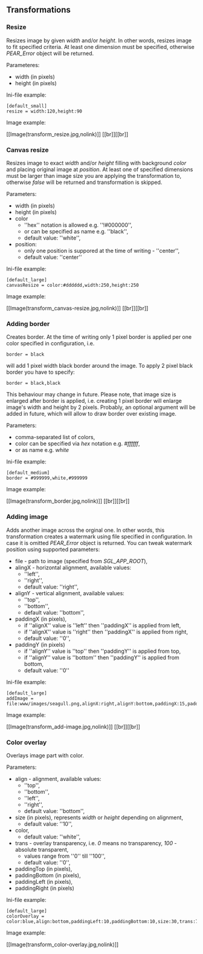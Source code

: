 <!-- Name: Howto/WorkingWithImages/Transformations -->
<!-- Version: 9 -->
<!-- Last-Modified: 2006/12/22 16:24:00 -->
<!-- Author: lakiboy -->
## Transformations

### Resize
Resizes image by given _width_ and/or _height_. In other words, resizes image to fit specified criteria. At least one dimension must be specified, otherwise _PEAR_Error_ object will be returned.

Parameteres:
 * width (in pixels)
 * height (in pixels)

Ini-file example:

    [default_small]
    resize = width:120,height:90

Image example:

[[Image(transform_resize.jpg,nolink)]]
[[br]][[br]]

### Canvas resize
Resizes image to exact _width_ and/or _height_ filling with background _color_ and placing original image at _position_. At least one of specified dimensions must be larger than image size you are applying the transformation to, otherwise _false_ will be returned and transformation is skipped.

Parameters:
 * width (in pixels)
 * height (in pixels)
 * color
    * ''hex'' notation is allowed e.g. ''!#000000'',
    * or can be specified as name e.g. ''black'',
    * default value: ''white'',
 * position:
    * only one position is suppored at the time of writing - ''center'',
    * default value: ''center''

Ini-file example:

    [default_large]
    canvasResize = color:#dddddd,width:250,height:250

Image example:

[[Image(transform_canvas-resize.jpg,nolink)]]
[[br]][[br]]

### Adding border
Creates border. At the time of writing only 1 pixel border is applied per one color specified in configuration, i.e.

    border = black
will add 1 pixel width black border around the image. To apply 2 pixel black border you have to specify:

    border = black,black
This behaviour may change in future. Please note, that image size is enlarged after border is applied, i.e. creating 1 pixel border will enlarge image's width and height by 2 pixels. Probably, an optional argument will be added in future, which will allow to draw border over existing image.

Parameters:
 * comma-separated list of colors,
 * color can be specified via _hex_ notation e.g. _#ffffff_,
 * or as name e.g. _white_

Ini-file example:

    [default_medium]
    border = #999999,white,#999999

Image example:

[[Image(transform_border.jpg,nolink)]]
[[br]][[br]]

### Adding image
Adds another image across the orginal one. In other words, this transformation creates a watermark using file specified in configuration. In case it is omitted _PEAR_Error_ object is returned. You can tweak watermark position using supported parameters:
 * file - path to image (specified from _SGL_APP_ROOT_),
 * alingX - horizontal alignment, available values:
    * ''left'',
    * ''right'',
    * default value: ''right'',
 * alignY - vertical alignment, available values:
    * ''top'',
    * ''bottom'',
    * default value: ''bottom'',
 * paddingX (in pixels),
    * if ''alignX'' value is ''left'' then ''paddingX'' is applied from left,
    * if ''alignX'' value is ''right'' then ''paddingX'' is applied from right,
    * default value: ''0'',
 * paddingY (in pixels)
    * if ''alignY'' value is ''top'' then ''paddingY'' is applied from top,
    * if ''alignY'' value is ''bottom'' then ''paddingY'' is applied from bottom,
    * default value: ''0''
 
Ini-file example:

    [default_large]
    addImage = file:www/images/seagull.png,alignX:right,alignY:bottom,paddingX:15,paddingY:15

Image example:

[[Image(transform_add-image.jpg,nolink)]]
[[br]][[br]]

### Color overlay
Overlays image part with color.

Parameters:
 * align - alignment, available values:
    * ''top'',
    * ''bottom'',
    * ''left'',
    * ''right'',
    * default value: ''bottom'',
 * size (in pixels), represents _width_ or _height_ depending on alignment,
    * default value: ''10'',
 * color,
    * default value: ''white'',
 * trans - overlay transparency, i.e. _0_ means no transparency, _100_ - absolute transparent,
    * values range from ''0'' till ''100'',
    * default value: ''0'',
 * paddingTop (in pixels),
 * paddingBottom (in pixels),
 * paddingLeft (in pixels),
 * paddingRight (in pixels)

Ini-file example:

    [default_large]
    colorOverlay = color:blue,align:bottom,paddingLeft:10,paddingBottom:10,size:30,trans:70

Image example:

[[Image(transform_color-overlay.jpg,nolink)]]
